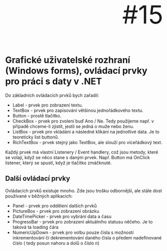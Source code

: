 <p align="right" style="font-size: 80px;">#15</p>

# Grafické uživatelské rozhraní (Windows forms), ovládací prvky pro práci s daty v .NET

Do základních ovládacích prvků bych zařadil:

- Label - prvek pro zobrazení textu.
- TextBox - prvek pro zapisování většinou jednořádkového textu.
- Button - prostě tlačítko.
- CheckBox - prvek pro zvolení buď Ano / Ne. Tedy použijeme např. v případě chceme-li zjistit, jestli se jedná o muže nebo ženu.
- ListBox - prvek pro vkládání a následné klikání na jednotlivé data. Je to teoreticky list buttonů.
- RichTextBox - prvek stejný jako TextBox, ale slouží pro víceřádkový text.

Každý prvek má vlastní Listenery / Event handlery, což jsou metody, které se volají, když se něco stane s daným prvek. Např. Button má OnClick listener, který se spustí, když je tlačítko zmáčknuté.

## Další ovládací prvky

Ovládacích prvků existuje mnoho. Zde jsou trošku odbornější, ale stále dost používané v běžných aplikacích:

- Panel - prvek pro oddělení dalších prvků
- PictureBox - prvek pro zobrazení obrázku
- DateTimePicker - prvek pro vybrání data a času
- ProgressBar - prvek pro zobrazení aktuálního statusu něčeho. Je to taková ta loading čára
- NumericUpDown - prvek pro volbu pouze čísla s možností inkrementování či dekrementování daného čísla o předem nadefinované číslo ( tedy posun nahoru a dolů o číslo n)
